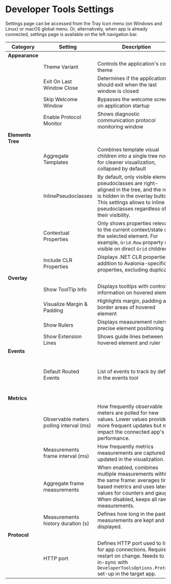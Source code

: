# Developer Tools Settings

Settings page can be accessed from the Tray Icon menu (on Windows and Linux) or macOS global menu.
Or, alternatively, when app is already connected, settings page is available on the left navigation bar.

| Category | Setting | Description | Default Value |
|----------|---------|-------------|---------------|
| **Appearance** |
| | Theme Variant | Controls the application's color theme | Dark |
| | Exit On Last Window Close | Determines if the application should exit when the last window is closed | true |
| | Skip Welcome Window | Bypasses the welcome screen on application startup | false |
| | Enable Protocol Monitor | Shows diagnostic communication protocol monitoring window | false |
| **Elements Tree** |
| | Aggregate Templates | Combines template visual children into a single tree node for cleaner visualization, collapsed by default | true |
| | InlinePseudoclasses | By default, only visible element pseudoclasses are right-aligned in the tree, and the rest is hidden in the overlay button. This settings allows to inline all pseudoclasses regardless of their visibility. | false |
| | Contextual Properties | Only shows properties relevant to the current context/state of the selected element. For example, `Grid.Row` property only visible on direct `Grid` children | true |
| | Include CLR Properties | Displays .NET CLR properties in addition to Avalonia-specific properties, excluding duplicates | false |
| **Overlay** |
| | Show ToolTip Info | Displays tooltips with control information on hovered element | true |
| | Visualize Margin & Padding | Highlights margin, padding and border areas of hovered element | true |
| | Show Rulers | Displays measurement rulers for precise element positioning | true |
| | Show Extension Lines | Shows guide lines between hovered element and ruler | true |
| **Events** |
| | Default Routed Events | List of events to track by default in the events tool | `Button.ClickEvent`, `InputElement.KeyDownEvent`, `InputElement.KeyUpEvent`, `InputElement.TextInputEvent`, `InputElement.PointerReleasedEvent`, `InputElement.PointerPressedEvent` |
| **Metrics** |
| | Observable meters polling interval (ms) | How frequently observable meters are polled for new values. Lower values provide more frequent updates but may impact the connected app's performance. | 1000ms |
| | Measurements frame interval (ms) | How frequently metrics measurements are captured and updated in the visualization. | 250ms |
| | Aggregate frame measurements | When enabled, combines multiple measurements within the same frame: averages time-based metrics and uses latest values for counters and gauges. When disabled, keeps all raw measurements. | true |
| | Measurements history duration (s) | Defines how long in the past measurements are kept and displayed. | 60s |
| **Protocol** |
| | HTTP port | Defines HTTP port used to listen for app connections. Requires restart on change. Needs to be in-sync with `DeveloperToolsOptions.Protocol` set-up in the target app. | 29414 |
